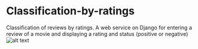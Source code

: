 # Classification-by-ratings
Classification of reviews by ratings. A web service on Django for entering a review of a movie and displaying a rating and status (positive or negative)
![alt text](https://disk.yandex.ru/i/8utdvJVJi97TlQ)
